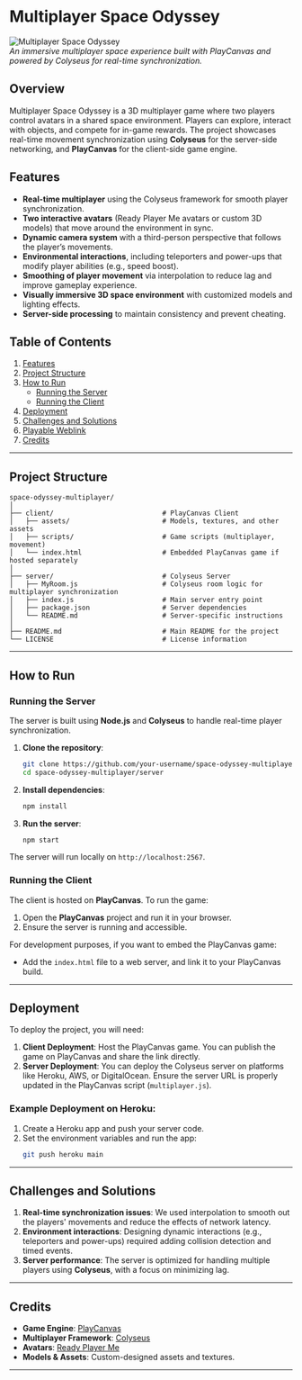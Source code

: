 
# **Multiplayer Space Odyssey**

![Multiplayer Space Odyssey](assets/banner.jpg)  
*An immersive multiplayer space experience built with PlayCanvas and powered by Colyseus for real-time synchronization.*

## **Overview**
Multiplayer Space Odyssey is a 3D multiplayer game where two players control avatars in a shared space environment. Players can explore, interact with objects, and compete for in-game rewards. The project showcases real-time movement synchronization using **Colyseus** for the server-side networking, and **PlayCanvas** for the client-side game engine.

## **Features**
- **Real-time multiplayer** using the Colyseus framework for smooth player synchronization.
- **Two interactive avatars** (Ready Player Me avatars or custom 3D models) that move around the environment in sync.
- **Dynamic camera system** with a third-person perspective that follows the player’s movements.
- **Environmental interactions**, including teleporters and power-ups that modify player abilities (e.g., speed boost).
- **Smoothing of player movement** via interpolation to reduce lag and improve gameplay experience.
- **Visually immersive 3D space environment** with customized models and lighting effects.
- **Server-side processing** to maintain consistency and prevent cheating.

## **Table of Contents**
1. [Features](#features)
2. [Project Structure](#project-structure)
3. [How to Run](#how-to-run)
   - [Running the Server](#running-the-server)
   - [Running the Client](#running-the-client)
4. [Deployment](#deployment)
5. [Challenges and Solutions](#challenges-and-solutions)
6. [Playable Weblink](#playable-weblink)
7. [Credits](#credits)

---

## **Project Structure**
```plaintext
space-odyssey-multiplayer/
│
├── client/                           # PlayCanvas Client
│   ├── assets/                       # Models, textures, and other assets
│   ├── scripts/                      # Game scripts (multiplayer, movement)
│   └── index.html                    # Embedded PlayCanvas game if hosted separately
│
├── server/                           # Colyseus Server
│   ├── MyRoom.js                     # Colyseus room logic for multiplayer synchronization
│   ├── index.js                      # Main server entry point
│   ├── package.json                  # Server dependencies
│   └── README.md                     # Server-specific instructions
│
├── README.md                         # Main README for the project
└── LICENSE                           # License information
```

---

## **How to Run**

### **Running the Server**
The server is built using **Node.js** and **Colyseus** to handle real-time player synchronization.

1. **Clone the repository**:
   ```bash
   git clone https://github.com/your-username/space-odyssey-multiplayer.git
   cd space-odyssey-multiplayer/server
   ```

2. **Install dependencies**:
   ```bash
   npm install
   ```

3. **Run the server**:
   ```bash
   npm start
   ```

The server will run locally on `http://localhost:2567`.

### **Running the Client**
The client is hosted on **PlayCanvas**. To run the game:
1. Open the **PlayCanvas** project and run it in your browser.
2. Ensure the server is running and accessible.

For development purposes, if you want to embed the PlayCanvas game:
- Add the `index.html` file to a web server, and link it to your PlayCanvas build.

---

## **Deployment**
To deploy the project, you will need:
1. **Client Deployment**: Host the PlayCanvas game. You can publish the game on PlayCanvas and share the link directly.
2. **Server Deployment**: You can deploy the Colyseus server on platforms like Heroku, AWS, or DigitalOcean. Ensure the server URL is properly updated in the PlayCanvas script (`multiplayer.js`).

### Example Deployment on Heroku:
1. Create a Heroku app and push your server code.
2. Set the environment variables and run the app:
   ```bash
   git push heroku main
   ```

---

## **Challenges and Solutions**
1. **Real-time synchronization issues**: We used interpolation to smooth out the players' movements and reduce the effects of network latency.
2. **Environment interactions**: Designing dynamic interactions (e.g., teleporters and power-ups) required adding collision detection and timed events.
3. **Server performance**: The server is optimized for handling multiple players using **Colyseus**, with a focus on minimizing lag.

---


## **Credits**
- **Game Engine**: [PlayCanvas](https://playcanvas.com/)
- **Multiplayer Framework**: [Colyseus](https://colyseus.io/)
- **Avatars**: [Ready Player Me](https://readyplayer.me/)
- **Models & Assets**: Custom-designed assets and textures.


---

